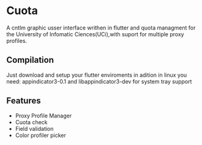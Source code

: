 # Cuota

A cntlm graphic usser interface writhen in flutter and quota managment for the University of Infomatic Ciences(UCi),with suport for multiple proxy profiles.

## Compilation

Just download and setup your flutter enviroments in adition in linux you need: appindicator3-0.1 and libappindicator3-dev for system tray support

## Features
- Proxy Profile Manager
- Cuota check
- Field validation
- Color profiler picker

